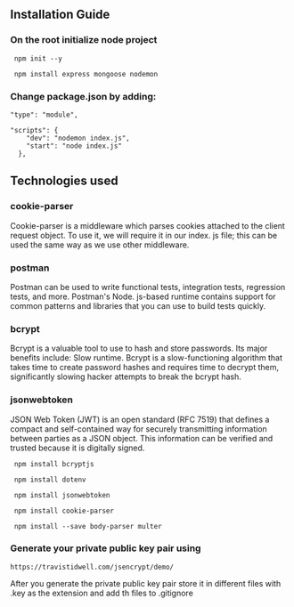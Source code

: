 ## Installation Guide

### On the root initialize node project

```
 npm init --y
 
 npm install express mongoose nodemon
```

### Change package.json by adding:

```
"type": "module",

"scripts": {
    "dev": "nodemon index.js",
    "start": "node index.js"
  },
```

## Technologies used


### cookie-parser
Cookie-parser is a middleware which parses cookies attached to the client request object. To use it, we will require it in our index. js file; this can be used the same way as we use other middleware.

### postman
Postman can be used to write functional tests, integration tests, regression tests, and more. Postman's Node. js-based runtime contains support for common patterns and libraries that you can use to build tests quickly.

### bcrypt
Bcrypt is a valuable tool to use to hash and store passwords. Its major benefits include: Slow runtime. Bcrypt is a slow-functioning algorithm that takes time to create password hashes and requires time to decrypt them, significantly slowing hacker attempts to break the bcrypt hash.

### jsonwebtoken
JSON Web Token (JWT) is an open standard (RFC 7519) that defines a compact and self-contained way for securely transmitting information between parties as a JSON object. This information can be verified and trusted because it is digitally signed.

```
 npm install bcryptjs
 
 npm install dotenv
 
 npm install jsonwebtoken
 
 npm install cookie-parser
 
 npm install --save body-parser multer
```

### Generate your private public key pair using

```
https://travistidwell.com/jsencrypt/demo/
```
After you generate the private public key pair store it in different files with .key as the extension and add th files to .gitignore

